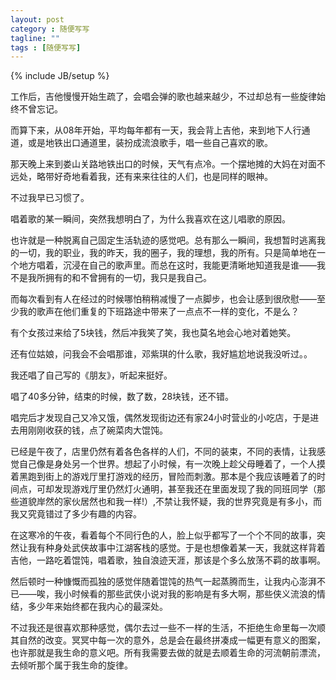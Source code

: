 ```yaml
---
layout: post
category : 随便写写
tagline: ""
tags : [随便写写]
---
```

{% include JB/setup %}

工作后，吉他慢慢开始生疏了，会唱会弹的歌也越来越少，不过却总有一些旋律始终不曾忘记。

而算下来，从08年开始，平均每年都有一天，我会背上吉他，来到地下人行通道，或是地铁出口通道里，装扮成流浪歌手，唱一些自己喜欢的歌。

那天晚上来到娄山关路地铁出口的时候，天气有点冷。一个摆地摊的大妈在对面不远处，略带好奇地看着我，还有来来往往的人们，也是同样的眼神。

不过我早已习惯了。

唱着歌的某一瞬间，突然我想明白了，为什么我喜欢在这儿唱歌的原因。

也许就是一种脱离自己固定生活轨迹的感觉吧。总有那么一瞬间，我想暂时逃离我的一切，我的职业，我的昨天，我的圈子，我的理想，我的所有。只是简单地在一个地方唱着，沉浸在自己的歌声里。而总在这时，我能更清晰地知道我是谁——我不是我所拥有的和不曾拥有的一切，我只是我自己。

而每次看到有人在经过的时候哪怕稍稍减慢了一点脚步，也会让感到很欣慰——至少我的歌声在他们重复的下班路途中带来了一点点不一样的变化，不是么？

有个女孩过来给了5块钱，然后冲我笑了笑，我也莫名地会心地对着她笑。

还有位姑娘，问我会不会唱那谁，邓紫琪的什么歌，我好尴尬地说我没听过。。

我还唱了自己写的《朋友》，听起来挺好。

唱了40多分钟，结束的时候，数了数，28块钱，还不错。

唱完后才发现自己又冷又饿，偶然发现街边还有家24小时营业的小吃店，于是进去用刚刚收获的钱，点了碗菜肉大馄饨。

已经是午夜了，店里仍然有着各色各样的人们，不同的装束，不同的表情，让我感觉自己像是身处另一个世界。想起了小时候，有一次晚上趁父母睡着了，一个人摸着黑跑到街上的游戏厅里打游戏的经历，冒险而刺激。那本是个我应该睡着了的时间点，可却发现游戏厅里仍然灯火通明，甚至我还在里面发现了我的同班同学（那些道貌岸然的家伙居然也和我一样!）,不禁让我怀疑，我的世界究竟是有多小，而我又究竟错过了多少有趣的内容。

在这寒冷的午夜，看着每个不同行色的人，脸上似乎都写了一个个不同的故事，突然让我有种身处武侠故事中江湖客栈的感觉。于是也想像着某一天，我就这样背着吉他，一路吃着馄饨，唱着歌，独自浪迹天涯，那该是个多么放荡不羁的故事啊。

然后顿时一种慷慨而孤独的感觉伴随着馄饨的热气一起蒸腾而生，让我内心澎湃不已——唉，我小时候看的那些武侠小说对我的影响是有多大啊，那些侠义流浪的情结，多少年来始终都在我内心的最深处。

不过我还是很喜欢那种感觉，偶尔去过一些不一样的生活，不拒绝生命里每一次顺其自然的改变。冥冥中每一次的意外，总是会在最终拼凑成一幅更有意义的图案，也许那就是我生命的意义吧。所有我需要去做的就是去顺着生命的河流朝前漂流，去倾听那个属于我生命的旋律。













